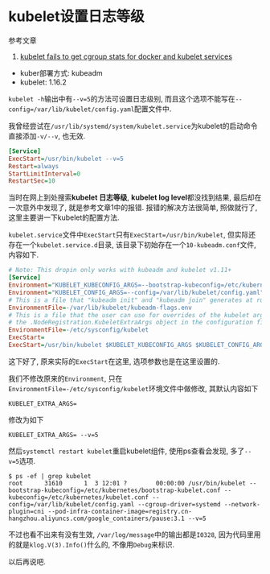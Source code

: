 # kubelet设置日志等级

参考文章

1. [kubelet fails to get cgroup stats for docker and kubelet services](https://stackoverflow.com/questions/46726216/kubelet-fails-to-get-cgroup-stats-for-docker-and-kubelet-services)

- kuber部署方式: kubeadm
- kubelet: 1.16.2

`kubelet -h`输出中有`--v=5`的方法可设置日志级别, 而且这个选项不能写在`--config=/var/lib/kubelet/config.yaml`配置文件中.

我曾经尝试在`/usr/lib/systemd/system/kubelet.service`为kubelet的启动命令直接添加`-v/--v`, 也无效.

```ini
[Service]
ExecStart=/usr/bin/kubelet --v=5
Restart=always
StartLimitInterval=0
RestartSec=10
```

当时在网上到处搜索**kubelet 日志等级**, **kubelet log level**都没找到结果, 最后却在一次意外中发现了, 就是参考文章1中的报错. 报错的解决方法很简单, 照做就行了, 这里主要讲一下kubelet的配置方法.

`kubelet.service`文件中`ExecStart`只有`ExecStart=/usr/bin/kubelet`, 但实际还存在一个`kubelet.service.d`目录, 该目录下初始存在一个`10-kubeadm.conf`文件, 内容如下.

```ini
# Note: This dropin only works with kubeadm and kubelet v1.11+
[Service]
Environment="KUBELET_KUBECONFIG_ARGS=--bootstrap-kubeconfig=/etc/kubernetes/bootstrap-kubelet.conf --kubeconfig=/etc/kubernetes/kubelet.conf"
Environment="KUBELET_CONFIG_ARGS=--config=/var/lib/kubelet/config.yaml"
# This is a file that "kubeadm init" and "kubeadm join" generates at runtime, populating the KUBELET_KUBEADM_ARGS variable dynamically
EnvironmentFile=-/var/lib/kubelet/kubeadm-flags.env
# This is a file that the user can use for overrides of the kubelet args as a last resort. Preferably, the user should use
# the .NodeRegistration.KubeletExtraArgs object in the configuration files instead. KUBELET_EXTRA_ARGS should be sourced from this file.
EnvironmentFile=-/etc/sysconfig/kubelet
ExecStart=
ExecStart=/usr/bin/kubelet $KUBELET_KUBECONFIG_ARGS $KUBELET_CONFIG_ARGS $KUBELET_KUBEADM_ARGS $KUBELET_EXTRA_ARGS
```

这下好了, 原来实际的`ExecStart`在这里, 选项参数也是在这里设置的.

我们不修改原来的`Environment`, 只在`EnvironmentFile=-/etc/sysconfig/kubelet`环境文件中做修改, 其默认内容如下

```
KUBELET_EXTRA_ARGS=
```

修改为如下

```
KUBELET_EXTRA_ARGS= --v=5
```

然后`systemctl restart kubelet`重启kubelet组件, 使用ps查看会发现, 多了`--v=5`选项.

```log
$ ps -ef | grep kubelet
root      31610      1  3 12:01 ?        00:00:00 /usr/bin/kubelet --bootstrap-kubeconfig=/etc/kubernetes/bootstrap-kubelet.conf --kubeconfig=/etc/kubernetes/kubelet.conf --config=/var/lib/kubelet/config.yaml --cgroup-driver=systemd --network-plugin=cni --pod-infra-container-image=registry.cn-hangzhou.aliyuncs.com/google_containers/pause:3.1 --v=5
```

不过也看不出来有没有生效, `/var/log/message`中的输出都是`I0328`, 因为代码里用的就是`klog.V(3).Info()`什么的, 不像用`Debug`来标识.

以后再说吧.
